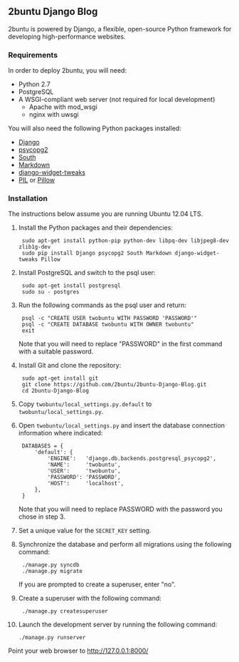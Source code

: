 ## 2buntu Django Blog

2buntu is powered by Django, a flexible, open-source Python framework for developing high-performance websites.

### Requirements

In order to deploy 2buntu, you will need:

 - Python 2.7
 - PostgreSQL
 - A WSGI-compliant web server (not required for local development)
     - Apache with mod_wsgi
     - nginx with uwsgi

You will also need the following Python packages installed:

 - [Django](https://pypi.python.org/pypi/Django)
 - [psycopg2](https://pypi.python.org/pypi/psycopg2)
 - [South](https://pypi.python.org/pypi/South)
 - [Markdown](https://pypi.python.org/pypi/Markdown)
 - [django-widget-tweaks](https://pypi.python.org/pypi/django-widget-tweaks)
 - [PIL](https://pypi.python.org/pypi/PIL) or [Pillow](https://pypi.python.org/pypi/Pillow)

### Installation

The instructions below assume you are running Ubuntu 12.04 LTS.

1. Install the Python packages and their dependencies:

        sudo apt-get install python-pip python-dev libpq-dev libjpeg8-dev zlib1g-dev
        sudo pip install Django psycopg2 South Markdown django-widget-tweaks Pillow

2. Install PostgreSQL and switch to the psql user:

        sudo apt-get install postgresql
        sudo su - postgres

3. Run the following commands as the psql user and return:

        psql -c "CREATE USER twobuntu WITH PASSWORD 'PASSWORD'"
        psql -c "CREATE DATABASE twobuntu WITH OWNER twobuntu"
        exit

   Note that you will need to replace "PASSWORD" in the first command with a suitable password.

4. Install Git and clone the repository:

        sudo apt-get install git
        git clone https://github.com/2buntu/2buntu-Django-Blog.git
        cd 2buntu-Django-Blog

5. Copy `twobuntu/local_settings.py.default` to `twobuntu/local_settings.py`.

6. Open `twobuntu/local_settings.py` and insert the database connection information where indicated:

        DATABASES = {
            'default': {
                'ENGINE':   'django.db.backends.postgresql_psycopg2',
                'NAME':     'twobuntu',
                'USER':     'twobuntu',
                'PASSWORD': 'PASSWORD',
                'HOST':     'localhost',
            },
        }

   Note that you will need to replace PASSWORD with the password you chose in step 3.

7. Set a unique value for the `SECRET_KEY` setting.

8. Synchronize the database and perform all migrations using the following command:

        ./manage.py syncdb
        ./manage.py migrate

   If you are prompted to create a superuser, enter "no".

9. Create a superuser with the following command:

        ./manage.py createsuperuser

10. Launch the development server by running the following command:

        ./manage.py runserver

   Point your web browser to http://127.0.0.1:8000/

